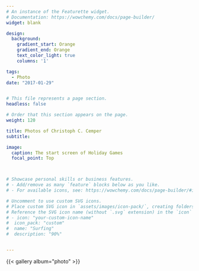 ```yaml
---
# An instance of the Featurette widget.
# Documentation: https://wowchemy.com/docs/page-builder/
widget: blank

design:
  background:
    gradient_start: Orange
    gradient_end: Orange
    text_color_light: true
    columns: '1'

tags:
  - Photo
date: "2017-01-29"


# This file represents a page section.
headless: false

# Order that this section appears on the page.
weight: 120

title: Photos of Christoph C. Cemper
subtitle:

image:
  caption: The start screen of Holiday Games
  focal_point: Top



# Showcase personal skills or business features.
# - Add/remove as many `feature` blocks below as you like.
# - For available icons, see: https://wowchemy.com/docs/page-builder/#icons

# Uncomment to use custom SVG icons.
# Place custom SVG icon in `assets/images/icon-pack/`, creating folders if necessary.
# Reference the SVG icon name (without `.svg` extension) in the `icon` field.
# - icon: "your-custom-icon-name"
#  icon_pack: "custom"
#  name: "Surfing"
#  description: "90%"


---
```



{{< gallery album="photo" >}}
